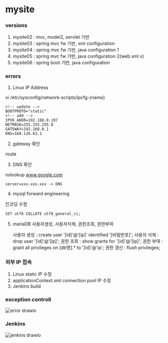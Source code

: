 # mysite

### versions
1.	mysite02 : mvc, model2, servlet 기반 
2.	mysite03 : spring mvc fw 기반, xml configuration 
3.	mysite04 : spring mvc fw 기반, java configuration 1
4.	mysite05 : spring mvc fw 기반, java configuration 2(web.xml x)
5.	mysite06 : spring boot 기반, java configuration

### errors
1.	Linux IP Address

   vi /etc/sysconfig/network-scripts/ipcfg-{name}
	
	<!-- update -->
	BOOTPROTO="static"
	<!-- add -->
	IPV6_ADDR=192.168.0.197
	NETMASK=255.255.255.0
	GATEWAY=192.168.0.1
	DNS=168.126.63.1
	
2.	gateway 확인

   route

3.	DNS 확인
   
   nslookup www.google.com
   
	server=xxx.xxx.xxx -> DNS
   
4.	mysql forward engineering

   인코딩 수정
  
	SET utf8 COLLATE utf8_general_ci;
	
5.	mariaDB 사용자생성, 사용자삭제, 권한조회, 권한부여

	사용자 생성 : create user '[id]'@'[ip]' identified '[비밀번호]';
	사용자 삭제 : drop user '[id]'@'[ip]';
	권한 조회 : show grants for '[id]'@'[ip]';
	권한 부여 : grant all privileges on [db명].* to '[id]'@'ip';
	권한 갱신 : flush privileges;


### 외부 IP 접속
1.	Linux static IP 수정
2.	applicationContext.xml connection pool IP 수정 
3.	Jenkins build

### exception controll
![error drawio](https://user-images.githubusercontent.com/66767038/152187615-5ab78bcf-a82f-45a0-9490-b784d94c3de5.png)

### Jenkins
![jenkins drawio](https://user-images.githubusercontent.com/66767038/152201248-10f56ced-7dae-448f-980b-6ed129ec5048.png)


